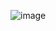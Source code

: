 
![image](https://github.com/tusharrewatkar/Data-Visualization-USA/assets/65078652/cf573a03-2269-4671-b104-31192c3153c1)
